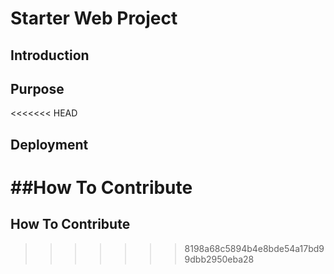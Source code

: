# Starter Web Project 

## Introduction

## Purpose

<<<<<<< HEAD
## Deployment

##How To Contribute
=======
## How To Contribute
>>>>>>> 8198a68c5894b4e8bde54a17bd99dbb2950eba28

